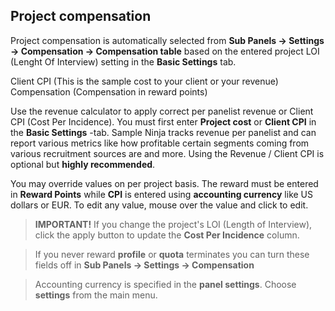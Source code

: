 ## Project compensation

Project compensation is automatically selected from **Sub Panels -> Settings -> Compensation -> Compensation table** based on the entered project LOI (Lenght Of Interview) setting in the **Basic Settings** tab.

Client CPI (This is the sample cost to your client or your revenue)
Compensation (Compensation in reward points)

Use the revenue calculator to apply correct per panelist revenue or Client CPI (Cost Per Incidence). You must first enter **Project cost** or **Client CPI** in the **Basic Settings** -tab. Sample Ninja tracks revenue per panelist and can report various metrics like how profitable certain segments coming from various recruitment sources are and more. Using the Revenue / Client CPI is optional but **highly recommended**.

You may override values on per project basis. The reward must be entered in **Reward Points** while **CPI** is entered using **accounting currency** like US dollars or EUR. To edit any value, mouse over the value and click to edit.

> **IMPORTANT!** If you change the project's LOI (Length of Interview), click the apply button to update the **Cost Per Incidence** column.

> If you never reward **profile** or **quota** terminates you can turn these fields off in **Sub Panels -> Settings -> Compensation**

> Accounting currency is specified in the **panel settings**. Choose **settings** from the main menu.


